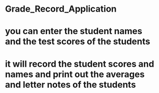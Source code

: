 # Grade_Record_Application
# you can enter the student names and the test scores of the students
# it will record the student scores and names and print out the averages and letter notes of  the students

